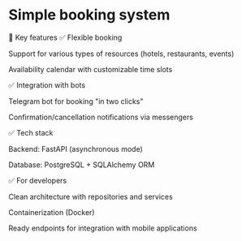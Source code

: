 # Simple booking system

🔹 Key features
✅ Flexible booking

Support for various types of resources (hotels, restaurants, events)

Availability calendar with customizable time slots

✅ Integration with bots

Telegram bot for booking "in two clicks"

Confirmation/cancellation notifications via messengers

✅ Tech stack

Backend: FastAPI (asynchronous mode)

Database: PostgreSQL + SQLAlchemy ORM

✅ For developers

Clean architecture with repositories and services

Containerization (Docker)

Ready endpoints for integration with mobile applications
